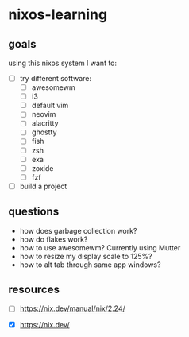 # nixos-learning

## goals

using this nixos system I want to:

- [ ] try different software:
	- [ ] awesomewm
	- [ ] i3
	- [ ] default vim
	- [ ] neovim
	- [ ] alacritty
	- [ ] ghostty
	- [ ] fish
	- [ ] zsh
	- [ ] exa
	- [ ] zoxide
	- [ ] fzf
- [ ] build a project

## questions

- how does garbage collection work?
- how do flakes work?
- how to use awesomewm? Currently using Mutter
- how to resize my display scale to 125%?
- how to alt tab through same app windows?

## resources

- [ ] https://nix.dev/manual/nix/2.24/
- [X] https://nix.dev/

